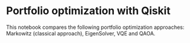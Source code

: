 # Portfolio optimization with Qiskit
This notebook compares the following portfolio optimization approaches: Markowitz (classical approach), EigenSolver, VQE and QAOA.
